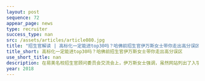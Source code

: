 ```yaml
---
layout: post
sequence: 72
appear_page: news
type: recruiter
success_type: nan
src: /assets/articles/article080.jpg
title: "招生官解读 | 高标化一定能进top30吗？哈佛前招生官伊万斯女士带你走出高分误区"
title_short: 高标化一定能进top30吗？哈佛前招生官伊万斯女士带你走出高分误区
use_short_title: nan
description: 在易美名校招生官顾问委员会交流会上，伊万斯女士强调，虽然网站列出了入学要求，包括GPA，考试成绩和其他客观标准，但这些只是入学的基础。事实上，研究生入学评估更具主观性和整体性，涉及到学术表现以外的更深层次的表现。这也正是为什么招生官需要审阅上千份申请材料的原因。
year: 2018
---
```



